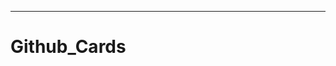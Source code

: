 --------------------------------------------------------------------------------------
# Github_Cards
